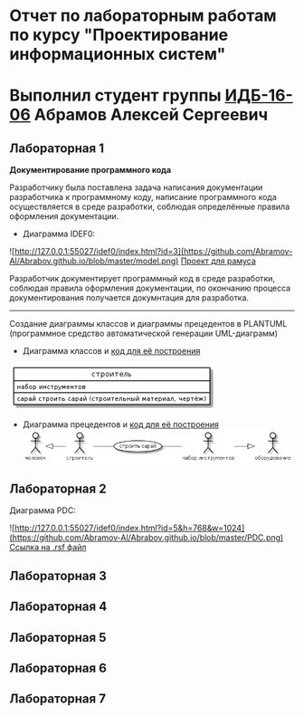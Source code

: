 # Отчет по лабораторным работам по курсу "Проектирование информационных систем"
# Выполнил студент группы [ИДБ-16-06](https://github.com/stankin/design-1/wiki/list-idb-16-06) Абрамов Алексей Сергеевич

## Лабораторная 1

**Документирование программного кода**

Разработчику была поставлена задача написания документации разработчика к программному коду, написание программного кода осуществляется в среде разработки, соблюдая определённые правила оформления документации.

+ Диаграмма IDEF0:

![http://127.0.0.1:55027/idef0/index.html?id=3](https://github.com/Abramov-Al/Abrabov.github.io/blob/master/model.png)
[Проект для рамуса](https://github.com/Abramov-Al/Abrabov.github.io/blob/master/stroyka.rsf)

Разработчик документирует программный код в среде разработки, соблюдая правила оформления документации, по окончанию процесса документирования получается докумнтация для разработка.

***

Создание диаграммы классов и диаграммы прецедентов в PLANTUML (программное средство автоматической генерации UML-диаграмм)

+ Диаграмма классов и [код для её построения](https://github.com/Abramov-Al/Abrabov.github.io/blob/master/class)

![none](https://github.com/Abramov-Al/Abrabov.github.io/blob/master/-YSpfQcgGdU.jpg)

+ Диаграмма прецедентов и [код для её построения](https://github.com/Abramov-Al/Abrabov.github.io/blob/master/prec)
![none](https://github.com/Abramov-Al/Abrabov.github.io/blob/master/NGWCSB2Z1-A.jpg)

## Лабораторная 2

Диаграмма PDC:

![http://127.0.0.1:55027/idef0/index.html?id=5&h=768&w=1024](https://github.com/Abramov-Al/Abrabov.github.io/blob/master/PDC.png)
[Ссылка на .rsf файл](https://github.com/Abramov-Al/Abrabov.github.io/blob/master/stroyka.rsf)


## Лабораторная 3

## Лабораторная 4

## Лабораторная 5

## Лабораторная 6

## Лабораторная 7
